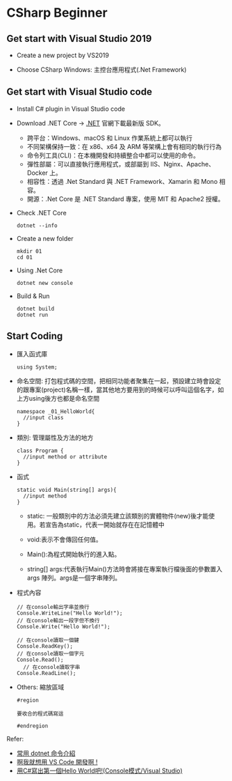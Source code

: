# CSharp Beginner

## Get start with Visual Studio 2019

- Create a new project by VS2019

- Choose CSharp Windows: 主控台應用程式(.Net Framework)

## Get start with Visual Studio code

- Install C# plugin in Visual Studio code

- Download .NET Core -> [.NET](https://dotnet.microsoft.com/zh-cn/) 官網下載最新版 SDK。

  - 跨平台：Windows、macOS 和 Linux 作業系統上都可以執行
  - 不同架構保持一致：在 x86、x64 及 ARM 等架構上會有相同的執行行為
  - 命令列工具(CLI)：在本機開發和持續整合中都可以使用的命令。
  - 彈性部屬：可以直接執行應用程式，或部屬到 IIS、Nginx、Apache、Docker 上。
  - 相容性：透過 .Net Standard 與 .NET Framework、Xamarin 和 Mono 相容。
  - 開源：.Net Core 是 .NET Standard 專案，使用 MIT 和 Apache2 授權。

- Check .NET Core

  ```shell
  dotnet --info
  ```

- Create a new folder
  ```shell
  mkdir 01
  cd 01
  ```

- Using .Net Core

  ```shell
  dotnet new console
  ```

- Build & Run

  ```shell
  dotnet build
  dotnet run
  ```

## Start Coding

- 匯入函式庫

  ```CSharp
  using System;
  ```

- 命名空間: 打包程式碼的空間，把相同功能者聚集在一起，預設建立時會設定的跟專案(project)名稱一樣，當其他地方要用到的時候可以呼叫這個名字，如上方using後方也都是命名空間

  ```CSharp
  namespace _01_HelloWorld{
    //input class
  }
  ```

- 類別: 管理屬性及方法的地方

  ```CSharp
  class Program {
    //input method or attribute
  }
  ```

- 函式

  ```CSharp
  static void Main(string[] args){
    //input method 
  }
  ```

  - static: 一般類別中的方法必須先建立該類別的實體物件(new)後才能使用。若宣告為static，代表一開始就存在在記憶體中

  - void:表示不會傳回任何值。

  - Main():為程式開始執行的進入點。

  - string[] args:代表執行Main()方法時會將接在專案執行檔後面的參數置入 args 陣列。args是一個字串陣列。

- 程式內容

  ```CSharp
  // 在console輸出字串並換行
  Console.WriteLine("Hello World!");
  // 在console輸出一段字但不換行
  Console.Write("Hello World!");

  // 在console讀取一個鍵
  Console.ReadKey();
  // 在console讀取一個字元
  Console.Read();
    // 在console讀取字串
  Console.ReadLine();
  ```

- Others: 縮放區域

  ```CSharp
  #region

  要收合的程式碼寫這

  #endregion
  ```

Refer:
- [常用 dotnet 命令介紹](https://ithelp.ithome.com.tw/articles/10201977)
- [啊我就想用 VS Code 開發啊 !](https://ithelp.ithome.com.tw/articles/10254705)
- [用C#寫出第一個Hello World吧!(Console模式/Visual Studio)](https://ithelp.ithome.com.tw/articles/10213373)